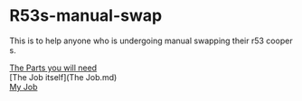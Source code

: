 # R53s-manual-swap
This is to help anyone who is undergoing manual swapping their r53 cooper s.

[The Parts you will need](Parts.md) <br>
[The Job itself](The Job.md) <br>
[My Job](https://github.com/somehobo/R53s-manual-swap/blob/master/My%20Job.md)
